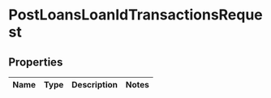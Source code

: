 # PostLoansLoanIdTransactionsRequest

## Properties
Name | Type | Description | Notes
------------ | ------------- | ------------- | -------------
